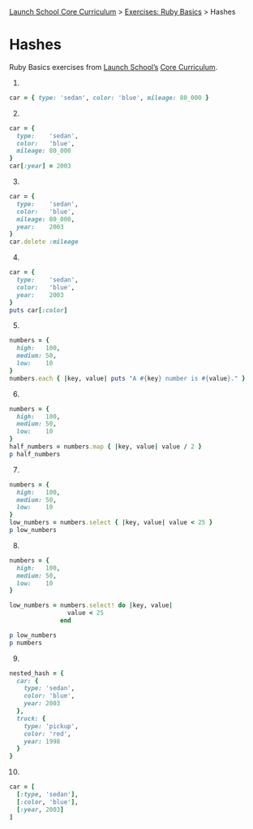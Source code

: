 [Launch School Core Curriculum](/README.md) >
[Exercises: Ruby Basics](/exercises/ruby_basics/ruby_basics_contents.md) >
Hashes

# Hashes

Ruby Basics exercises from [Launch School’s](https://launchschool.com) [Core Curriculum](https://launchschool.com/courses).

1. 
```ruby
car = { type: 'sedan', color: 'blue', mileage: 80_000 }
```
2. 
```ruby
car = {
  type:    'sedan',
  color:   'blue',
  mileage: 80_000
}
car[:year] = 2003
```
3. 
```ruby
car = {
  type:    'sedan',
  color:   'blue',
  mileage: 80_000,
  year:    2003
}
car.delete :mileage
```
4. 
```ruby
car = {
  type:    'sedan',
  color:   'blue',
  year:    2003
}
puts car[:color]
```
5. 
```ruby
numbers = {
  high:   100,
  medium: 50,
  low:    10
}
numbers.each { |key, value| puts "A #{key} number is #{value}." }
```
6. 
```ruby
numbers = {
  high:   100,
  medium: 50,
  low:    10
}
half_numbers = numbers.map { |key, value| value / 2 }
p half_numbers
```
7. 
```ruby
numbers = {
  high:   100,
  medium: 50,
  low:    10
}
low_numbers = numbers.select { |key, value| value < 25 }
p low_numbers
```
8. 
```ruby
numbers = {
  high:   100,
  medium: 50,
  low:    10
}

low_numbers = numbers.select! do |key, value|
                value < 25
              end

p low_numbers
p numbers
```
9. 
```ruby
nested_hash = {
  car: {
    type: 'sedan',
    color: 'blue',
    year: 2003
  },
  truck: {
    type: 'pickup',
    color: 'red',
    year: 1998
  }
}
```
10. 
```ruby
car = [
  [:type, 'sedan'],
  [:color, 'blue'],
  [:year, 2003]
]
```
